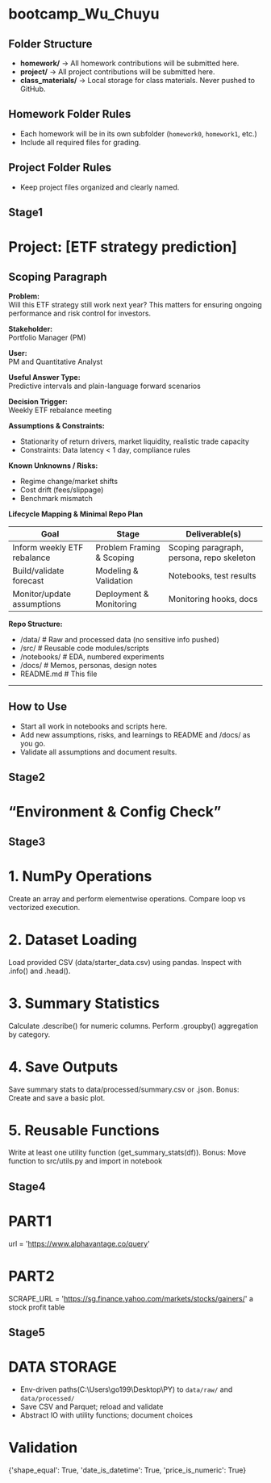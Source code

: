 # bootcamp_Wu_Chuyu
## Folder Structure
- **homework/** → All homework contributions will be submitted here.
- **project/** → All project contributions will be submitted here.
- **class_materials/** → Local storage for class materials. Never pushed to
GitHub.

## Homework Folder Rules
- Each homework will be in its own subfolder (`homework0`, `homework1`, etc.)
- Include all required files for grading.
## Project Folder Rules
- Keep project files organized and clearly named.




## Stage1
# Project: [ETF strategy prediction]

## Scoping Paragraph

**Problem:**  
Will this ETF strategy still work next year? This matters for ensuring ongoing performance and risk control for investors.

**Stakeholder:**  
Portfolio Manager (PM)

**User:**  
PM and Quantitative Analyst

**Useful Answer Type:**  
Predictive intervals and plain-language forward scenarios

**Decision Trigger:**  
Weekly ETF rebalance meeting

**Assumptions & Constraints:**  
- Stationarity of return drivers, market liquidity, realistic trade capacity
- Constraints: Data latency < 1 day, compliance rules

**Known Unknowns / Risks:**  
- Regime change/market shifts
- Cost drift (fees/slippage)
- Benchmark mismatch

**Lifecycle Mapping & Minimal Repo Plan**

| Goal                        | Stage                  | Deliverable(s)                      |
|-----------------------------|------------------------|-------------------------------------|
| Inform weekly ETF rebalance | Problem Framing & Scoping | Scoping paragraph, persona, repo skeleton |
| Build/validate forecast     | Modeling & Validation  | Notebooks, test results             |
| Monitor/update assumptions  | Deployment & Monitoring| Monitoring hooks, docs              |

**Repo Structure:**
- /data/        # Raw and processed data (no sensitive info pushed)
- /src/         # Reusable code modules/scripts
- /notebooks/   # EDA, numbered experiments
- /docs/        # Memos, personas, design notes
- README.md     # This file

---

## How to Use

- Start all work in notebooks and scripts here.
- Add new assumptions, risks, and learnings to README and /docs/ as you go.
- Validate all assumptions and document results.



## Stage2
# “Environment & Config Check”



## Stage3
# 1. NumPy Operations
 Create an array and perform elementwise operations.
 Compare loop vs vectorized execution.
# 2. Dataset Loading
 Load provided CSV (data/starter_data.csv) using pandas.
 Inspect with .info() and .head().
# 3. Summary Statistics
 Calculate .describe() for numeric columns.
 Perform .groupby() aggregation by category.
# 4. Save Outputs
 Save summary stats to data/processed/summary.csv or .json.
 Bonus: Create and save a basic plot.
# 5. Reusable Functions
 Write at least one utility function (get_summary_stats(df)).
 Bonus: Move function to src/utils.py and import in notebook


 ## Stage4
 # PART1 
 url = 'https://www.alphavantage.co/query'
 # PART2 
 SCRAPE_URL = 'https://sg.finance.yahoo.com/markets/stocks/gainers/'
 a stock profit table


 ## Stage5
 # DATA STORAGE
 - Env-driven paths(C:\Users\go199\Desktop\PY) to `data/raw/` and `data/processed/`
- Save CSV and Parquet; reload and validate
- Abstract IO with utility functions; document choices
# Validation
{'shape_equal': True, 'date_is_datetime': True, 'price_is_numeric': True}